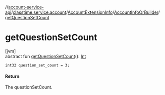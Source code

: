 //[account-service-api](../../../../index.md)/[classtime.service.account](../../index.md)/[AccountExtensionInfo](../index.md)/[AccountInfoOrBuilder](index.md)/[getQuestionSetCount](get-question-set-count.md)

# getQuestionSetCount

[jvm]\
abstract fun [getQuestionSetCount](get-question-set-count.md)(): [Int](https://kotlinlang.org/api/latest/jvm/stdlib/kotlin/-int/index.html)

`int32 question_set_count = 3;`

#### Return

The questionSetCount.
